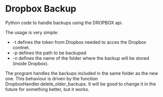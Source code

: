 # Dropbox Backup
Python code to handle backups using the DROPBOX api. 

The usage is very simple:
- -t defines the token from Dropbox needed to acces the Dropbox contnet.
- -p defines the path to be backuped
- -n defines the name of the folder where the backup will be stored (inside Dropbox). 

The program handles the backups included in the same folder as the new one. This behaviour is driven by the function DropboxHandler.delete_older_backups. It will be good to change it in the future for something better, but it works. 
